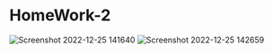 # HomeWork-2
![Screenshot 2022-12-25 141640](https://user-images.githubusercontent.com/117830684/209471568-5ec705c9-e802-4439-a180-d91f4f0e1919.png)
![Screenshot 2022-12-25 142659](https://user-images.githubusercontent.com/117830684/209471835-732f8511-c6cb-4468-acf1-23db2e536959.png)
